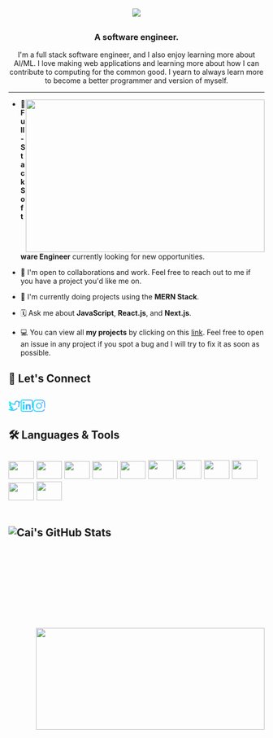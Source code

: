 <h1 align="center">
    <img src="https://readme-typing-svg.herokuapp.com/?lines=Hi+there!+👋;I'm+Cai!+🫠;Nice+to+meet+you!+😆&center=true&size=30&color=B75BF7">
</h1>
<h3 align="center">A software engineer.</h3>

<p align="center">I'm a full stack software engineer, and I also enjoy learning more about AI/ML. I love making web applications and learning more about how I can contribute to computing for the common good. I yearn to always learn more to become a better programmer and version of myself.</p>


---

<img align="right" width="470px" height="300px" src="https://media.giphy.com/media/Ah3zHH7hvsSB2/giphy.gif">

- 👨   **Full-Stack Software Engineer** currently looking for new opportunities.

- 👥   I'm open to collaborations and work. Feel free to reach out to me if you have a project you'd like me on.

- 🥷   I'm currently doing projects using the **MERN Stack**.

- 🗓   Ask me about **JavaScript**, **React.js**, and **Next.js**.

- 💻   You can view all **my projects** by clicking on this [link](https://github.com/CaiZhengTech?tab=repositories). Feel free to open an issue in any project if you spot a bug and I will try to fix it as soon as possible.

 <h2>📲  Let's Connect<h2>
 <a href="https://x.com/Kai_jellow">
  <img align="left" alt="Cai's Twitter" height="24px" src="https://raw.githubusercontent.com/CaiZhengTech/CaiZheng/main/x.png" />
 </a>
 <a href="https://www.linkedin.com/in/cai-zheng">
  <img align="left" alt="Cai's LinkedIn" height="24px" src="https://raw.githubusercontent.com/CaiZhengTech/CaiZheng/main/linkedin.png" />
 </a>
 <a href="https://www.instagram.com/kaii.zheng/">
  <img align="left" alt="Cai's Instagram" height="24px" src="https://raw.githubusercontent.com/CaiZhengTech/CaiZheng/main/instagram.png" />
   </a>
</br>
 
 <h2>🛠 Languages & Tools<h2>
 <p align="left">
 <img height="35" width="50" src="https://cdn.jsdelivr.net/gh/devicons/devicon/icons/html5/html5-plain-wordmark.svg" />
 <img height="35" width="50" src="https://cdn.jsdelivr.net/gh/devicons/devicon/icons/css3/css3-plain-wordmark.svg" />
 <img height="35" width="50" src="https://cdn.jsdelivr.net/gh/devicons/devicon/icons/git/git-original.svg" />
 <img height="35" width="50" src="https://cdn.jsdelivr.net/gh/devicons/devicon/icons/javascript/javascript-plain.svg" />
 <img height="35" width="50" src="https://cdn.jsdelivr.net/gh/devicons/devicon/icons/typescript/typescript-plain.svg" />
 <img height="37" width="50" src="https://cdn.jsdelivr.net/gh/devicons/devicon/icons/firebase/firebase-plain.svg" />
 <img height="37" width="50" src="https://cdn.jsdelivr.net/gh/devicons/devicon/icons/react/react-original.svg" />
 <img height="37" width="50" src="https://cdn.jsdelivr.net/gh/devicons/devicon/icons/tailwindcss/tailwindcss-original.svg" />
 <img height="37" width="50" src="https://cdn.jsdelivr.net/gh/devicons/devicon/icons/nextjs/nextjs-original.svg" />
 <img height="35" width="50" src="https://cdn.jsdelivr.net/gh/devicons/devicon/icons/nodejs/nodejs-original.svg" />
 <img height="37" width="50" src="https://cdn.jsdelivr.net/gh/devicons/devicon/icons/postgresql/postgresql-plain-wordmark.svg" />

                                                                                                                                          
 </p>
     
  </br>
   <div>      
  <img height="200" width="450" align="left" src="https://github-readme-stats-eight-theta.vercel.app/api?username=CaiZhengTech&show_icons=true&theme=gruvbox" alt="Cai's GitHub Stats"/>
  <img height="200" width="450" align="right" src="https://github-readme-stats.vercel.app/api/top-langs/?username=CaiZhengTech&theme=gruvbox&layout=compact"/>
</div>

</br>
  
